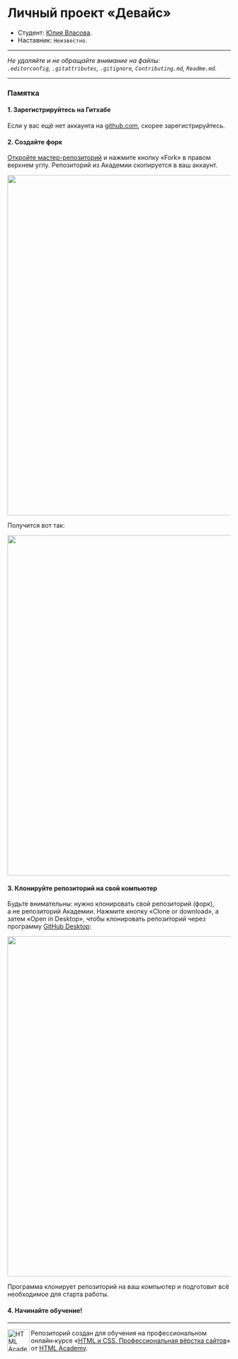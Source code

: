 # Личный проект «Девайс»

* Студент: [Юлия Власова](https://up.htmlacademy.ru/htmlcss/29/user/1465531).
* Наставник: `Неизвестно`.

---

_Не удаляйте и не обращайте внимание на файлы:_<br>
_`.editorconfig`, `.gitattributes`, `.gitignore`, `Contributing.md`, `Readme.md`._

---

### Памятка

#### 1. Зарегистрируйтесь на Гитхабе

Если у вас ещё нет аккаунта на [github.com](https://github.com/join), скорее зарегистрируйтесь.

#### 2. Создайте форк

[Откройте мастер-репозиторий](https://github.com/htmlacademy-htmlcss/1465531-device-29) и нажмите кнопку «Fork» в правом верхнем углу. Репозиторий из Академии скопируется в ваш аккаунт.

<img width="769" alt="" src="https://user-images.githubusercontent.com/10909/29038004-a420d688-7bae-11e7-9a40-8f72e1f3cac4.jpg">

Получится вот так:

<img width="769" alt="" src="https://user-images.githubusercontent.com/10909/29038006-a4ff0afc-7bae-11e7-9786-c06aa082f7a4.jpg">

#### 3. Клонируйте репозиторий на свой компьютер

Будьте внимательны: нужно клонировать свой репозиторий (форк), а не репозиторий Академии. Нажмите кнопку «Clone or download», а затем «Open in Desktop», чтобы клонировать репозиторий через программу [GitHub Desktop](https://desktop.github.com):

<img width="769" alt="" src="https://user-images.githubusercontent.com/10909/29038009-a63d0cca-7bae-11e7-9c84-95e21fcbff13.jpg">

Программа клонирует репозиторий на ваш компьютер и подготовит всё необходимое для старта работы.

#### 4. Начинайте обучение!

---

<a href="https://htmlacademy.ru/intensive/htmlcss"><img align="left" width="50" height="50" alt="HTML Academy" src="https://up.htmlacademy.ru/static/img/intensive/htmlcss/logo-for-github-2.png"></a>

Репозиторий создан для обучения на профессиональном онлайн‑курсе «[HTML и CSS. Профессиональная вёрстка сайтов](https://htmlacademy.ru/intensive/htmlcss)» от [HTML Academy](https://htmlacademy.ru).
